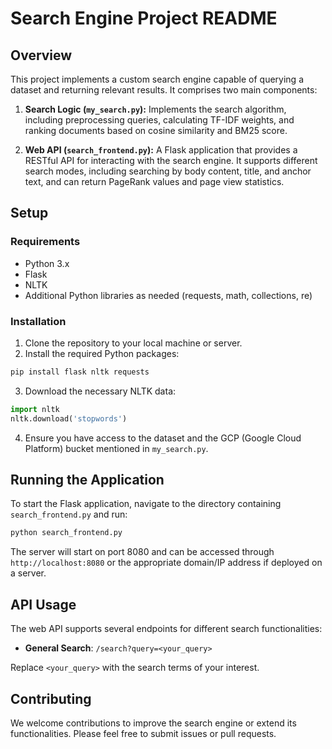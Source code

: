 # Search Engine Project README

## Overview

This project implements a custom search engine capable of querying a dataset and returning relevant results. It comprises two main components:

1. **Search Logic (`my_search.py`):** Implements the search algorithm, including preprocessing queries, calculating TF-IDF weights, and ranking documents based on cosine similarity and BM25 score.
   
2. **Web API (`search_frontend.py`):** A Flask application that provides a RESTful API for interacting with the search engine. It supports different search modes, including searching by body content, title, and anchor text, and can return PageRank values and page view statistics.

## Setup

### Requirements

- Python 3.x
- Flask
- NLTK
- Additional Python libraries as needed (requests, math, collections, re)

### Installation

1. Clone the repository to your local machine or server.
2. Install the required Python packages:

```bash
pip install flask nltk requests
```

3. Download the necessary NLTK data:

```python
import nltk
nltk.download('stopwords')
```

4. Ensure you have access to the dataset and the GCP (Google Cloud Platform) bucket mentioned in `my_search.py`.

## Running the Application

To start the Flask application, navigate to the directory containing `search_frontend.py` and run:

```bash
python search_frontend.py
```

The server will start on port 8080 and can be accessed through `http://localhost:8080` or the appropriate domain/IP address if deployed on a server.

## API Usage

The web API supports several endpoints for different search functionalities:

- **General Search**: `/search?query=<your_query>`

Replace `<your_query>` with the search terms of your interest.

## Contributing

We welcome contributions to improve the search engine or extend its functionalities. Please feel free to submit issues or pull requests.

